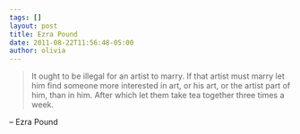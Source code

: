 ```yaml
---
tags: []
layout: post
title: Ezra Pound
date: 2011-08-22T11:56:48-05:00
author: olivia
---
```


> It ought to be illegal for an artist to marry. If that artist must marry let him find someone more interested in art, or his art, or the artist part of him, than in him. After which let them take tea together three times a week.

– Ezra Pound
